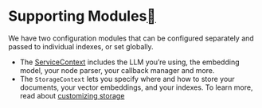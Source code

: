 Supporting Modules[](#supporting-modules "Permalink to this heading")
======================================================================

We have two configuration modules that can be configured separately and passed to individual indexes, or set globally.

* The [ServiceContext](service_context.html) includes the LLM you’re using, the embedding model, your node parser, your callback manager and more.
* The `StorageContext` lets you specify where and how to store your documents, your vector embeddings, and your indexes. To learn more, read about [customizing storage](../storing/customization.html)

